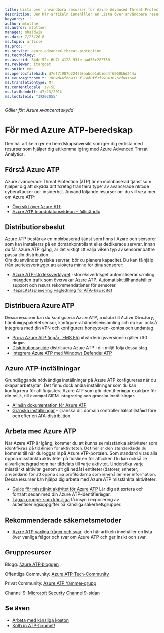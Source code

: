 ```yaml
---
title: Lista över användbara resurser för Azure Advanced Threat Protection | Microsoft Docs
description: Den här artikeln innehåller en lista över användbara resurser för Azure ATP
keywords: ''
author: mlottner
ms.author: mlottner
manager: mbaldwin
ms.date: 7/23/2018
ms.topic: article
ms.prod: ''
ms.service: azure-advanced-threat-protection
ms.technology: ''
ms.assetid: 34dc152c-6b7f-4128-93fe-aad56c282730
ms.reviewer: itargoet
ms.suite: ems
ms.openlocfilehash: d7ef73907b224758aabde1db5dd4f6060b6d244a
ms.sourcegitcommit: 7909deafdd9323f074d0ff2f590e307bcfaaabad
ms.translationtype: MT
ms.contentlocale: sv-SE
ms.lasthandoff: 07/23/2018
ms.locfileid: "39202055"
---
```

*Gäller för: Azure Avancerat skydd*



# <a name="azure-atp-readiness-guide"></a>För med Azure ATP-beredskap

Den här artikeln ger en beredskapsöversikt som ger dig en lista med resurser som hjälper dig att komma igång med Azure Advanced Threat Analytics. 

## <a name="understanding-azure-atp"></a>Förstå Azure ATP

Azure avancerade Threat Protection (ATP) är en molnbaserad tjänst som hjälper dig att skydda ditt företag från flera typer av avancerade riktade cyberattacker och insiderhot. Använd följande resurser om du vill veta mer om Azure ATP: 
- [Översikt över Azure ATP](what-is-atp.md)
- [Azure ATP introduktionsvideon – fullständig](https://www.youtube.com/watch?v=KX-xpFc0sBw) 

## <a name="deployment-decisions"></a>Distributionsbeslut

Azure ATP består av en molnbaserad tjänst som finns i Azure och sensorer som kan installeras på en domänkontrollant eller dedikerade servrar. Innan du får Azure ATP igång, är det viktigt att välja vilken typ av sensorer bättre passa din distribution.<br>Om du använder fysiska servrar, bör du planera kapacitet. Du kan få hjälp från storleksverktyget att allokera minne för dina sensorer: 
- [Azure ATP-storleksverktyget](http://aka.ms/aatpsizingtool) -storleksverktyget automatiserar samling mängden trafik som övervakar Azure ATP. Automatiskt tillhandahåller support och resurs rekommendationer för sensorer. 
- [Kapacitetsplanering vägledning för ATA-kapacitet](atp-capacity-planning.md)

## <a name="deploy-azure-atp"></a>Distribuera Azure ATP

Dessa resurser kan du konfigurera Azure ATP, ansluta till Active Directory, hämtningspaketet sensor, konfigurera händelseinsamling och du kan också integrera med din VPN och konfigurera honeytoken-konton och undantag. 
- [Prova Azure ATP (ingår i EMS E5)](http://aka.ms/aatptrial) utvärderingsversionen gäller i 90 dagar.
- [Distributionsguide](install-atp-step1.md) distribuera Azure ATP i din miljö följa dessa steg.
- [Integrera Azure ATP med Windows Defender ATP](integrate-wd-atp.md)

## <a name="azure-atp-settings"></a>Azure ATP-inställningar

Grundläggande nödvändiga inställningar på Azure ATP konfigureras när du skapar arbetsytan. Det finns dock andra inställningar som du kan konfigurera för att finjustera Azure ATP som gör identifieringar exaktare för din miljö, till exempel SIEM-integrering och granska inställningar. 

- [Allmän dokumentation för Azure ATP](what-is-atp.md)
- [Granska inställningar](https://blogs.technet.microsoft.com/positivesecurity/2017/08/18/ata-auditing-auditpol-advanced-audit-settings-enforcement-lightweight-gateway-service-discovery/) – granska din domain controller hälsotillstånd före och efter en ATA-distribution. 

## <a name="work-with-azure-atp"></a>Arbeta med Azure ATP

När Azure ATP är igång, kommer du att kunna se misstänkta aktiviteter som identifieras på tidslinjen för aktiviteten. Det här är den standardsida du kommer till när du loggar in på Azure ATP-portalen. Som standard visas alla öppna misstänkta aktiviteter på tidslinjen för attacker. Du kan också se allvarlighetsgrad som har tilldelats till varje aktivitet. Undersöka varje misstänkt aktivitet genom att gå nedåt i entiteter (datorer, enheter, användare) för att öppna sina profilsidorna som innehåller mer information. Dessa resurser kan hjälpa dig arbeta med Azure ATP misstänkta aktiviteter: 

- [Guide för misstänkt aktivitet för Azure ATP](suspicious-activity-guide.md) Lär dig att sortera och fortsätt sedan med din Azure ATP-identifieringar.
- [Tagga grupper som känsliga](sensitive-accounts.md) få insyn i exponering av autentiseringsuppgifter på känsliga säkerhetsgrupper.

## <a name="security-best-practices"></a>Rekommenderade säkerhetsmetoder

- [Azure ATP vanliga frågor och svar](atp-technical-faq.md) -den här artikeln innehåller en lista över vanliga frågor och svar om Azure ATP och ger insikt och svar. 
## <a name="community-resources"></a>Gruppresurser

Blogg: [Azure ATP-bloggen](https://aka.ms/aatpblog)

Offentliga Community: [Azure ATP-Tech-Community](https://aka.ms/AatpCom)

Privat Community: [Azure ATP Yammer-grupp](https://www.yammer.com/azureadvisors/#/threads/inGroup?type=in_group&feedId=9386893&view=all)

Channel 9: [Microsoft Security Channel 9-sidan](https://channel9.msdn.com/Shows/Microsoft-Security/)



## <a name="see-also"></a>Se även

- [Arbeta med känsliga konton](sensitive-accounts.md)
- [Kolla in ATP-forumet!](https://aka.ms/azureatpcommunity)